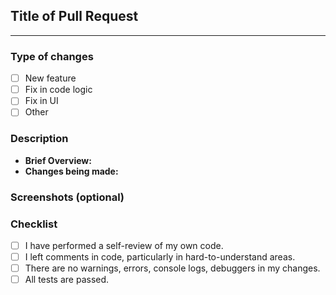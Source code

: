 ## Title of Pull Request

<!-- Provide a concise and informative title for your pull request -->
---
### Type of changes

- [ ] New feature
- [ ] Fix in code logic
- [ ] Fix in UI
- [ ] Other <!-- Specify your type -->

### Description

- **Brief Overview:**
  <!-- Summarize what has been done -->
- **Changes being made:**
  <!-- Describe your approach to solving the issue or implementing the feature -->

### Screenshots (optional)
  <!-- Include any relevant screenshots if needed (for example, UI changes) -->

### Checklist

- [ ] I have performed a self-review of my own code.
- [ ] I left comments in code, particularly in hard-to-understand areas.
- [ ] There are no warnings, errors, console logs, debuggers in my changes.
- [ ] All tests are passed.
